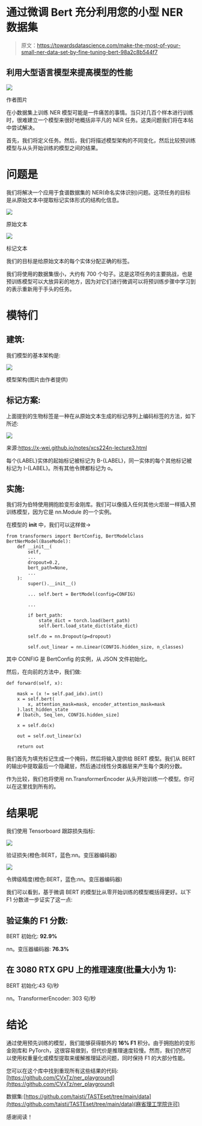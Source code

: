 # 通过微调 Bert 充分利用您的小型 NER 数据集

> 原文：<https://towardsdatascience.com/make-the-most-of-your-small-ner-data-set-by-fine-tuning-bert-98a2c8b544f7>

## 利用大型语言模型来提高模型的性能

![](img/e3324d897071c06499fba56c8095d87c.png)

作者图片

在小数据集上训练 NER 模型可能是一件痛苦的事情。当只对几百个样本进行训练时，很难建立一个模型来很好地概括非平凡的 NER 任务。这类问题我们将在本帖中尝试解决。

首先，我们将定义任务。然后，我们将描述模型架构的不同变化，然后比较预训练模型与从头开始训练的模型之间的结果。

# 问题是

我们将解决一个应用于食谱数据集的 NER(命名实体识别)问题。这项任务的目标是从原始文本中提取标记实体形式的结构化信息。

![](img/96ac6c4cf72245dd3fdf59e2fb6f5793.png)

原始文本

![](img/892648e7c1f1a1119e75c4f77f8e453a.png)

标记文本

我们的目标是给原始文本的每个实体分配正确的标签。

我们将使用的数据集很小，大约有 700 个句子。这是这项任务的主要挑战，也是预训练模型可以大放异彩的地方，因为对它们进行微调可以将预训练步骤中学习到的表示重新用于手头的任务。

# 模特们

## 建筑:

我们模型的基本架构是:

![](img/0235918618568aebe2e6bac42dd71333.png)

模型架构(图片由作者提供)

## 标记方案:

上面提到的生物标签是一种在从原始文本生成的标记序列上编码标签的方法，如下所述:

![](img/45fd47512385786e0ebea2c5284708e7.png)

来源:https://x-wei.github.io/notes/xcs224n-lecture3.html

每个{LABEL}实体的起始标记被标记为 B-{LABEL}，同一实体的每个其他标记被标记为 I-{LABEL}。所有其他令牌都标记为 o。

## 实施:

我们将为伯特使用拥抱脸变形金刚库。我们可以像插入任何其他火炬层一样插入预训练模型，因为它是 nn.Module 的一个实例。

在模型的 __init__ 中，我们可以这样做->

```
from transformers import BertConfig, BertModelclass BertNerModel(BaseModel):
    def __init__(
        self,
        ...
        dropout=0.2,
        bert_path=None,
        ...
    ):
        super().__init__()

        ... self.bert = BertModel(config=CONFIG)

        ...

        if bert_path:
            state_dict = torch.load(bert_path)
            self.bert.load_state_dict(state_dict)

        self.do = nn.Dropout(p=dropout)

        self.out_linear = nn.Linear(CONFIG.hidden_size, n_classes)
```

其中 CONFIG 是 BertConfig 的实例，从 JSON 文件初始化。

然后，在向前的方法中，我们做:

```
def forward(self, x):

    mask = (x != self.pad_idx).int()
    x = self.bert(
        x, attention_mask=mask, encoder_attention_mask=mask
    ).last_hidden_state
    # [batch, Seq_len, CONFIG.hidden_size]

    x = self.do(x)

    out = self.out_linear(x)

    return out
```

我们首先为填充标记生成一个掩码，然后将输入提供给 BERT 模型。我们从 BERT 的输出中提取最后一个隐藏层，然后通过线性分类器层来产生每个类的分数。

作为比较，我们也将使用 nn.TransformerEncoder 从头开始训练一个模型。你可以在这里找到所有的。

# 结果呢

我们使用 Tensorboard 跟踪损失指标:

![](img/4797dc21fb52bc84afb5ae877ddf1f62.png)

验证损失(橙色:BERT，蓝色:nn。变压器编码器)

![](img/2bb2bfa4f2a15b7bf7d719eea97b7830.png)

令牌级精度(橙色:BERT，蓝色:nn。变压器编码器)

我们可以看到，基于微调 BERT 的模型比从零开始训练的模型概括得更好。以下 F1 分数进一步证实了这一点:

## 验证集的 F1 分数:

BERT 初始化: **92.9%**

nn。变压器编码器: **76.3%**

## 在 3080 RTX GPU 上的推理速度(批量大小为 1):

BERT 初始化:43 句/秒

nn。TransformerEncoder: 303 句/秒

# 结论

通过使用预先训练的模型，我们能够获得额外的 **16% F1** 积分。由于拥抱脸的变形金刚库和 PyTorch，这很容易做到，但代价是推理速度较慢。然而，我们仍然可以使用权重量化或模型提取来缓解推理延迟问题，同时保持 F1 的大部分性能。

您可以在这个库中找到重现所有这些结果的代码:[https://github.com/CVxTz/ner_playground](https://github.com/CVxTz/ner_playground)

数据集:[https://github.com/taisti/TASTEset/tree/main/data](https://github.com/taisti/TASTEset/tree/main/data)(麻省理工学院许可)

感谢阅读！